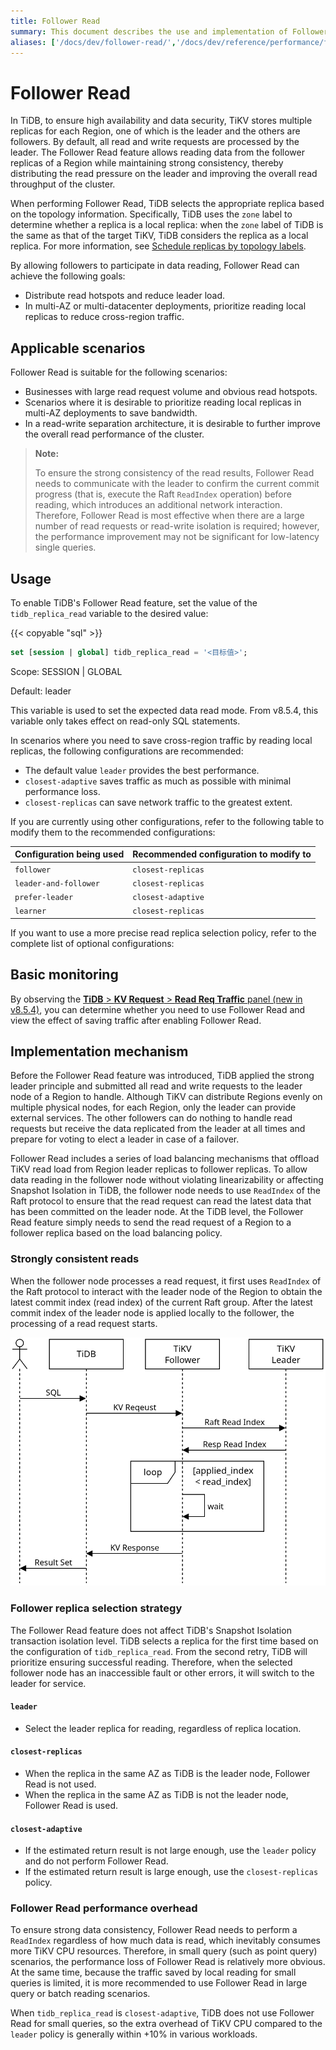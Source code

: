```yaml
---
title: Follower Read
summary: This document describes the use and implementation of Follower Read.
aliases: ['/docs/dev/follower-read/','/docs/dev/reference/performance/follower-read/']
---
```


# Follower Read

In TiDB, to ensure high availability and data security, TiKV stores multiple replicas for each Region, one of which is the leader and the others are followers. By default, all read and write requests are processed by the leader. The Follower Read feature allows reading data from the follower replicas of a Region while maintaining strong consistency, thereby distributing the read pressure on the leader and improving the overall read throughput of the cluster.

When performing Follower Read, TiDB selects the appropriate replica based on the topology information. Specifically, TiDB uses the `zone` label to determine whether a replica is a local replica: when the `zone` label of TiDB is the same as that of the target TiKV, TiDB considers the replica as a local replica. For more information, see [Schedule replicas by topology labels](schedule-replicas-by-topology-labels.md).

By allowing followers to participate in data reading, Follower Read can achieve the following goals:

- Distribute read hotspots and reduce leader load.
- In multi-AZ or multi-datacenter deployments, prioritize reading local replicas to reduce cross-region traffic.

## Applicable scenarios

Follower Read is suitable for the following scenarios:

- Businesses with large read request volume and obvious read hotspots.
- Scenarios where it is desirable to prioritize reading local replicas in multi-AZ deployments to save bandwidth.
- In a read-write separation architecture, it is desirable to further improve the overall read performance of the cluster.

> **Note:**
>
> To ensure the strong consistency of the read results, Follower Read needs to communicate with the leader to confirm the current commit progress (that is, execute the Raft `ReadIndex` operation) before reading, which introduces an additional network interaction. Therefore, Follower Read is most effective when there are a large number of read requests or read-write isolation is required; however, the performance improvement may not be significant for low-latency single queries.

## Usage

To enable TiDB's Follower Read feature, set the value of the `tidb_replica_read` variable to the desired value:

{{< copyable "sql" >}}

```sql
set [session | global] tidb_replica_read = '<目标值>';
```

Scope: SESSION | GLOBAL

Default: leader

This variable is used to set the expected data read mode. From v8.5.4, this variable only takes effect on read-only SQL statements.

In scenarios where you need to save cross-region traffic by reading local replicas, the following configurations are recommended:

- The default value `leader` provides the best performance.
- `closest-adaptive` saves traffic as much as possible with minimal performance loss.
- `closest-replicas` can save network traffic to the greatest extent.

If you are currently using other configurations, refer to the following table to modify them to the recommended configurations:

| Configuration being used | Recommended configuration to modify to |
| ------------- | ------------- |
| `follower` | `closest-replicas` |
| `leader-and-follower` | `closest-replicas` |
| `prefer-leader` | `closest-adaptive` |
| `learner` | `closest-replicas` |

If you want to use a more precise read replica selection policy, refer to the complete list of optional configurations:

## Basic monitoring

By observing the [**TiDB** > **KV Request** > **Read Req Traffic** panel (new in v8.5.4)](/grafana-tidb-dashboard.md#kv-request), you can determine whether you need to use Follower Read and view the effect of saving traffic after enabling Follower Read.

## Implementation mechanism

Before the Follower Read feature was introduced, TiDB applied the strong leader principle and submitted all read and write requests to the leader node of a Region to handle. Although TiKV can distribute Regions evenly on multiple physical nodes, for each Region, only the leader can provide external services. The other followers can do nothing to handle read requests but receive the data replicated from the leader at all times and prepare for voting to elect a leader in case of a failover.

Follower Read includes a series of load balancing mechanisms that offload TiKV read load from Region leader replicas to follower replicas. To allow data reading in the follower node without violating linearizability or affecting Snapshot Isolation in TiDB, the follower node needs to use `ReadIndex` of the Raft protocol to ensure that the read request can read the latest data that has been committed on the leader node. At the TiDB level, the Follower Read feature simply needs to send the read request of a Region to a follower replica based on the load balancing policy.

### Strongly consistent reads

When the follower node processes a read request, it first uses `ReadIndex` of the Raft protocol to interact with the leader node of the Region to obtain the latest commit index (read index) of the current Raft group. After the latest commit index of the leader node is applied locally to the follower, the processing of a read request starts.

![read-index-flow](/media/follower-read/read-index.png)

### Follower replica selection strategy

The Follower Read feature does not affect TiDB's Snapshot Isolation transaction isolation level. TiDB selects a replica for the first time based on the configuration of `tidb_replica_read`. From the second retry, TiDB will prioritize ensuring successful reading. Therefore, when the selected follower node has an inaccessible fault or other errors, it will switch to the leader for service.

#### `leader`

- Select the leader replica for reading, regardless of replica location.

#### `closest-replicas`

- When the replica in the same AZ as TiDB is the leader node, Follower Read is not used.
- When the replica in the same AZ as TiDB is not the leader node, Follower Read is used.

#### `closest-adaptive`

- If the estimated return result is not large enough, use the `leader` policy and do not perform Follower Read.
- If the estimated return result is large enough, use the `closest-replicas` policy.

### Follower Read performance overhead

To ensure strong data consistency, Follower Read needs to perform a `ReadIndex` regardless of how much data is read, which inevitably consumes more TiKV CPU resources. Therefore, in small query (such as point query) scenarios, the performance loss of Follower Read is relatively more obvious. At the same time, because the traffic saved by local reading for small queries is limited, it is more recommended to use Follower Read in large query or batch reading scenarios.

When `tidb_replica_read` is `closest-adaptive`, TiDB does not use Follower Read for small queries, so the extra overhead of TiKV CPU compared to the `leader` policy is generally within +10% in various workloads.
